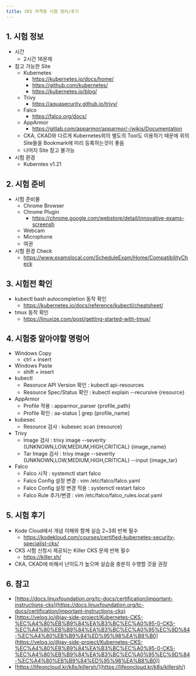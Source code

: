 ```yaml
---
title: CKS 자격증 시험 정리/후기
---
```


## 1. 시험 정보

* 시간
  * 2시간 16문제
* 참고 가능한 Site
  * Kubernetes
    * https://kubernetes.io/docs/home/
    * https://github.com/kubernetes/
    * https://kubernetes.io/blog/
  * Trivy
    * https://aquasecurity.github.io/trivy/
  * Falco
    * https://falco.org/docs/
  * AppArmor
    * https://gitlab.com/apparmor/apparmor/-/wikis/Documentation
  * CKA, CKAD와 다르게 Kubernetes외의 별도의 Tool도 이용하기 때문에 위의 Site들을 Bookmark에 미리 등록하는것이 좋음
  * 나머지 Site 참고 불가능
* 시험 환경
  * Kuberntes v1.21

## 2. 시험 준비

* 시험 준비물
  * Chrome Browser
  * Chrome Plugin
    * https://chrome.google.com/webstore/detail/innovative-exams-screensh
  * Webcam
  * Microphone
  * 여권
* 시험 환경 Check
  * https://www.examslocal.com/ScheduleExam/Home/CompatibilityCheck

## 3. 시험전 확인

* kubectl bash autocompletion 동작 확인
  * https://kubernetes.io/docs/reference/kubectl/cheatsheet/
* tmux 동작 확인
  * https://linuxize.com/post/getting-started-with-tmux/

## 4. 시험중 알아야할 명렁어

* Windows Copy
  * ctrl + insert
* Windows Paste
  * shift + insert
* kubectl
  * Resoruce API Version 확인 : kubectl api-resources
  * Resource Spec/Status 확인 : kubectl explain --recursive {resource}
* AppArmor
  * Profile 적용 : apparmor_parser {profile_path}
  * Profile 확인 : aa-status \| grep {profile_name}
* kubesec
  * Resource 검사 : kubesec scan {resource}
* Trivy
  * Image 검사 : trivy image --severity {UNKNOWN,LOW,MEDIUM,HIGH,CRITICAL} {image_name}
  * Tar Image 검사 : trivy image --severity {UNKNOWN,LOW,MEDIUM,HIGH,CRITICAL} --input {image_tar}
* Falco
  * Falco 시작 : systemctl start falco
  * Falco Config 설정 변경 : vim /etc/falco/falco.yaml
  * Falco Config 설정 변경 적용 : systemctl restart falco
  * Falco Rule 추가/변경 : vim /etc/falco/falco_rules.local.yaml

## 5. 시험 후기

* Kode Cloud에서 개념 이해와 함께 실습 2~3회 반복 필수
  * https://kodekloud.com/courses/certified-kubernetes-security-specialist-cks/
* CKS 시험 신청시 제공되는 Killer CKS 문제 반복 필수
  * https://killer.sh/
* CKA, CKAD에 비해서 난이도가 높으며 실습을 충분히 수행할 것을 권장

## 6. 참고

* [https://docs.linuxfoundation.org/tc-docs/certification/important-instructions-cks](https://docs.linuxfoundation.org/tc-docs/certification/important-instructions-cks)
* [https://velog.io/@jay-side-project/Kubernetes-CKS-%EC%A4%80%EB%B9%84%EA%B3%BC%EC%A0%95-0-CKS-%EC%A4%80%EB%B9%84%EA%B3%BC%EC%A0%95%EC%9D%84-%EC%A4%80%EB%B9%84%ED%95%98%EA%B8%B0](https://velog.io/@jay-side-project/Kubernetes-CKS-%EC%A4%80%EB%B9%84%EA%B3%BC%EC%A0%95-0-CKS-%EC%A4%80%EB%B9%84%EA%B3%BC%EC%A0%95%EC%9D%84-%EC%A4%80%EB%B9%84%ED%95%98%EA%B8%B0))
* [https://lifeoncloud.kr/k8s/killersh/](https://lifeoncloud.kr/k8s/killersh/)
